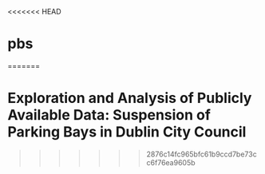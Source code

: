 <<<<<<< HEAD
# pbs
=======
# Exploration and Analysis of Publicly Available Data: Suspension of Parking Bays in Dublin City Council
>>>>>>> 2876c14fc965bfc61b9ccd7be73cc6f76ea9605b
